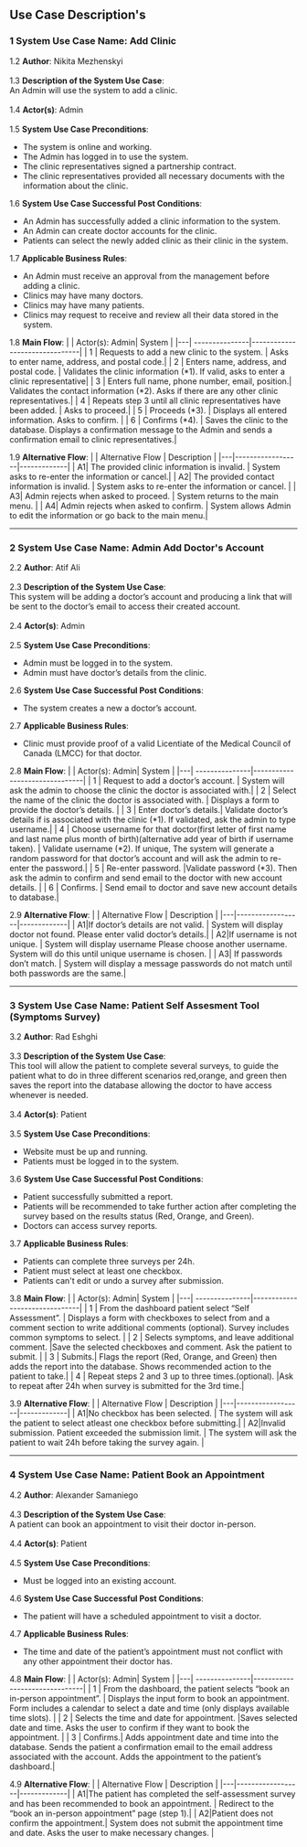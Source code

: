 ## Use Case Description's

### 1 System Use Case Name: Add Clinic
1.2 **Author**: Nikita Mezhenskyi\
\
1.3 **Description of the System Use Case**:\
An Admin will use the system to add a clinic.\
\
1.4 **Actor(s)**: Admin\
\
1.5 **System Use Case Preconditions**:
-	The system is online and working.
-	The Admin has logged in to use the system.
-	The clinic representatives signed a partnership contract.
-	The clinic representatives provided all necessary documents with the information about the clinic.

1.6 **System Use Case Successful Post Conditions**:
-	An Admin has successfully added a clinic information to the system.
-	An Admin can create doctor accounts for the clinic.
-	Patients can select the newly added clinic as their clinic in the system.

1.7 **Applicable Business Rules**:
-	An Admin must receive an approval from the management before adding a clinic.
-	Clinics may have many doctors.
-	Clinics may have many patients.
-	Clinics may request to receive and review all their data stored in the system.

1.8 **Main Flow**:
|   | Actor(s): Admin|           System              |
|---| ---------------|-------------------------------|
| 1 | Requests to add a new clinic to the system. | Asks to enter name, address, and postal code.|
| 2 | Enters name, address, and postal code.    | Validates the clinic information (*1). If valid, asks to enter a clinic representative|
| 3 | Enters full name, phone number, email, position.| Validates the contact information (*2). Asks if there are any other clinic representatives.|
| 4 | Repeats step 3 until all clinic representatives have been added.  | Asks to proceed.|
| 5 | Proceeds (*3). | Displays all entered information. Asks to confirm. | 
| 6 | Confirms (*4). | Saves the clinic to the database. Displays a confirmation message to the Admin and sends a confirmation email to clinic representatives.| 

1.9 **Alternative Flow**: 
|   | Alternative Flow | Description |
|---|------------------|-------------| 
| A1| The provided clinic information is invalid. | System asks to re-enter the information or cancel.| 
| A2| The provided contact information is invalid. | System asks to re-enter the information or cancel. |
| A3| Admin rejects when asked to proceed. | System returns to the main menu. |
| A4| Admin rejects when asked to confirm. | System allows Admin to edit the information or go back to the main menu.| 

 ------------------------------------------------------------------------------------------------------------------------------------
 
### 2 System Use Case Name: Admin Add Doctor's Account
2.2 **Author**: Atif Ali\
\
2.3 **Description of the System Use Case**:\
This system will be adding a doctor’s account and producing a link that will be sent to the doctor’s email to access their created account.\
\
2.4 **Actor(s)**: Admin\
\
2.5 **System Use Case Preconditions**:
-	Admin must be logged in to the system.
- Admin must have doctor’s details from the clinic.

2.6 **System Use Case Successful Post Conditions**:
-	The system creates a new a doctor’s account.

2.7 **Applicable Business Rules**:
-	Clinic must provide proof of a valid Licentiate of the Medical Council of Canada (LMCC) for that doctor.

2.8 **Main Flow**:
|   | Actor(s): Admin|           System              |
|---| ---------------|-------------------------------|
| 1 | Request to add a doctor’s account. | System will ask the admin to choose the clinic the doctor is associated with.|
| 2 | Select the name of the clinic the doctor is associated with. | Displays a form to provide the doctor’s details. |
| 3 | Enter doctor’s details.| Validate doctor’s details if is associated with the clinic (*1). If validated, ask the admin to type username.|
| 4 | Choose username for that doctor(first letter of first name and last name plus month of birth)(alternative add year of birth if username taken).  | Validate username (*2). If unique, The system will generate a random password for that doctor’s account and will ask the admin to re-enter the password.|
| 5 | Re-enter password. |Validate password (*3). Then ask the admin to confirm and send email to the doctor with new account details. | 
| 6 | Confirms. | Send email to doctor and save new account details to database.| 

2.9 **Alternative Flow**: 
|   | Alternative Flow | Description |
|---|------------------|-------------| 
| A1|If doctor’s details are not valid. |  System will display doctor not found. Please enter valid doctor’s details.| 
| A2|If username is not unique. |  System will display username Please choose another username. System will do this until unique username is chosen. |
| A3| If passwords don’t match. | System will display a message passwords do not  match until both passwords are the same.| 

---------------------------------------------------------------------------------------------------------------------------------------------------------------

### 3 System Use Case Name: Patient Self Assesment Tool (Symptoms Survey)
3.2 **Author**: Rad Eshghi\
\
3.3 **Description of the System Use Case**:\
This tool will allow the patient to complete several surveys, to guide the patient what to do in three different scenarios red,orange, and green then saves the report into the database allowing the doctor to have access whenever is needed.\
\
3.4 **Actor(s)**: Patient\
\
3.5 **System Use Case Preconditions**:
-	Website must be up and running.
- Patients must be logged in to the system.

3.6 **System Use Case Successful Post Conditions**:
-	Patient successfully submitted a report.
- Patients will be recommended to take further action after completing the survey based on the results status (Red, Orange, and Green). 
- Doctors can access survey reports.

3.7 **Applicable Business Rules**:
-	Patients can complete three surveys per 24h.
- Patient must select at least one checkbox. 
- Patients can't edit or undo a survey after submission.

3.8 **Main Flow**:
|   | Actor(s): Admin|           System              |
|---| ---------------|-------------------------------|
| 1 | From the dashboard patient select “Self Assessment”. | Displays a form with checkboxes to select from and a comment section to write additional comments (optional). Survey includes common symptoms to select. |
| 2 | Selects symptoms, and leave additional comment. |Save the selected checkboxes and comment. Ask the patient to submit. |
| 3 | Submits.| Flags the report (Red, Orange, and Green) then adds the report into the database. Shows recommended action to the patient to take.|
| 4 | Repeat steps 2 and 3 up to three times.(optional).  |Ask to repeat after 24h when survey is submitted for the 3rd time.|

3.9 **Alternative Flow**: 
|   | Alternative Flow | Description |
|---|------------------|-------------| 
| A1|No checkbox has been selected. | The system will ask the patient to select atleast one checkbox before submitting.| 
| A2|Invalid submission. Patient exceeded the submission limit. |  The system will ask the patient to wait 24h before taking the survey again. |

----------------------------------------------------------------------------------------------------------------------------------------------------------------

### 4 System Use Case Name: Patient Book an Appointment
4.2 **Author**: Alexander Samaniego\
\
4.3 **Description of the System Use Case**:\
A patient can book an appointment to visit their doctor in-person.\
\
4.4 **Actor(s)**: Patient\
\
4.5 **System Use Case Preconditions**:
- Must be logged into an existing account.

4.6 **System Use Case Successful Post Conditions**:
-	The patient will have a scheduled appointment to visit a doctor.

4.7 **Applicable Business Rules**:
-	The time and date of the patient’s appointment must not conflict with any other appointment their doctor has. 

4.8 **Main Flow**:
|   | Actor(s): Admin|           System              |
|---| ---------------|-------------------------------|
| 1 | From the dashboard, the patient selects “book an in-person appointment”. | Displays the input form to book an appointment.  Form includes a calendar to select a date and time (only displays available time slots). |
| 2 | Selects the time and date for appointment. |Saves selected date and time. Asks the user to confirm if they want to book the appointment. |
| 3 | Confirms.| Adds appointment date and time into the database.  Sends the patient a confirmation email to the email address associated with the account.  Adds the appointment to the patient’s dashboard.|

4.9 **Alternative Flow**: 
|   | Alternative Flow | Description |
|---|------------------|-------------| 
| A1|The patient has completed the self-assessment survey and has been recommended to book an appointment. | Redirect to the “book an in-person appointment” page (step 1).| 
| A2|Patient does not confirm the appointment.| System does not submit the appointment time and date.  Asks the user to make necessary changes. |
